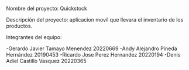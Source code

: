 Nombre del proyecto: Quickstock

Descripción del proyecto: aplicacion movil que llevara el inventario de los productos.

Integrantes del equipo:

-Gerardo Javier Tamayo Menendez 20220669
-Andy Alejandro Pineda Hernández 20190453
-Ricardo Jose Perez Hernandez 20220194
-Denis Adiel Castillo Vasquez 20220365
 
